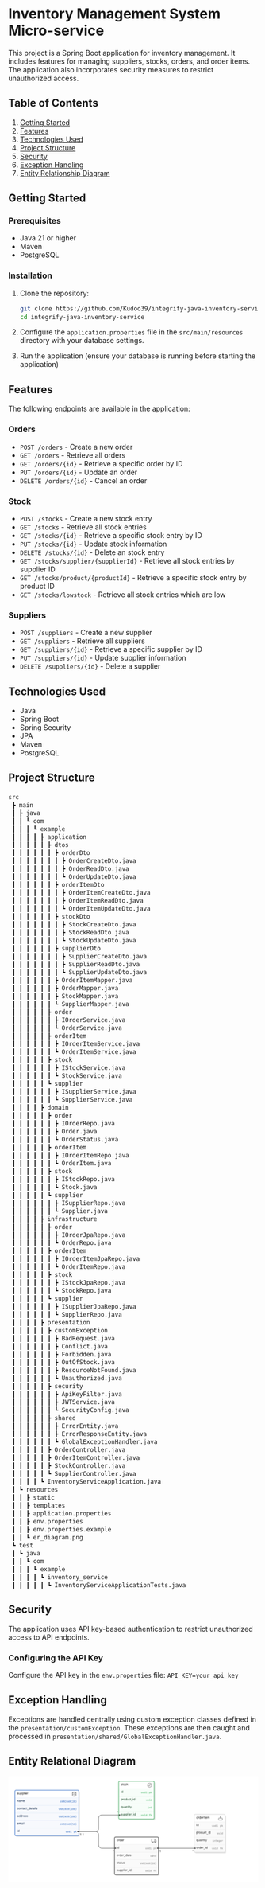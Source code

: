 # Inventory Management System Micro-service

This project is a Spring Boot application for inventory management. It includes features for managing suppliers, stocks, orders, and order items. The application also incorporates security measures to restrict unauthorized access.

## Table of Contents

1. [Getting Started](#getting-started)
2. [Features](#features)
3. [Technologies Used](#technologies-used)
4. [Project Structure](#project-structure)
5. [Security](#security)
6. [Exception Handling](#exception-handling)
7. [Entity Relationship Diagram](#entity-relational-diagram)

## Getting Started

### Prerequisites

- Java 21 or higher
- Maven
- PostgreSQL

### Installation

1. Clone the repository:
    ```sh
    git clone https://github.com/Kudoo39/integrify-java-inventory-service
    cd integrify-java-inventory-service
    ```

2. Configure the `application.properties` file in the `src/main/resources` directory with your database settings.

3. Run the application (ensure your database is running before starting the application)

## Features

The following endpoints are available in the application:

### Orders

- `POST /orders` - Create a new order
- `GET /orders` - Retrieve all orders
- `GET /orders/{id}` - Retrieve a specific order by ID
- `PUT /orders/{id}` - Update an order
- `DELETE /orders/{id}` - Cancel an order

### Stock

- `POST /stocks` - Create a new stock entry
- `GET /stocks` - Retrieve all stock entries
- `GET /stocks/{id}` - Retrieve a specific stock entry by ID
- `PUT /stocks/{id}` - Update stock information
- `DELETE /stocks/{id}` - Delete an stock entry
- `GET /stocks/supplier/{supplierId}` - Retrieve all stock entries by supplier ID
- `GET /stocks/product/{productId}` - Retrieve a specific stock entry by product ID
- `GET /stocks/lowstock` - Retrieve all stock entries which are low

### Suppliers

- `POST /suppliers` - Create a new supplier
- `GET /suppliers` - Retrieve all suppliers
- `GET /suppliers/{id}` - Retrieve a specific supplier by ID
- `PUT /suppliers/{id}` - Update supplier information
- `DELETE /suppliers/{id}` - Delete a supplier

## Technologies Used

- Java
- Spring Boot
- Spring Security
- JPA
- Maven
- PostgreSQL

## Project Structure

```
src
 ┣ main
 ┃ ┣ java
 ┃ ┃ ┗ com
 ┃ ┃ ┃ ┗ example
 ┃ ┃ ┃ ┃ ┣ application
 ┃ ┃ ┃ ┃ ┃ ┣ dtos
 ┃ ┃ ┃ ┃ ┃ ┃ ┣ orderDto
 ┃ ┃ ┃ ┃ ┃ ┃ ┃ ┣ OrderCreateDto.java
 ┃ ┃ ┃ ┃ ┃ ┃ ┃ ┣ OrderReadDto.java
 ┃ ┃ ┃ ┃ ┃ ┃ ┃ ┗ OrderUpdateDto.java
 ┃ ┃ ┃ ┃ ┃ ┃ ┣ orderItemDto
 ┃ ┃ ┃ ┃ ┃ ┃ ┃ ┣ OrderItemCreateDto.java
 ┃ ┃ ┃ ┃ ┃ ┃ ┃ ┣ OrderItemReadDto.java
 ┃ ┃ ┃ ┃ ┃ ┃ ┃ ┗ OrderItemUpdateDto.java
 ┃ ┃ ┃ ┃ ┃ ┃ ┣ stockDto
 ┃ ┃ ┃ ┃ ┃ ┃ ┃ ┣ StockCreateDto.java
 ┃ ┃ ┃ ┃ ┃ ┃ ┃ ┣ StockReadDto.java
 ┃ ┃ ┃ ┃ ┃ ┃ ┃ ┗ StockUpdateDto.java
 ┃ ┃ ┃ ┃ ┃ ┃ ┣ supplierDto
 ┃ ┃ ┃ ┃ ┃ ┃ ┃ ┣ SupplierCreateDto.java
 ┃ ┃ ┃ ┃ ┃ ┃ ┃ ┣ SupplierReadDto.java
 ┃ ┃ ┃ ┃ ┃ ┃ ┃ ┗ SupplierUpdateDto.java
 ┃ ┃ ┃ ┃ ┃ ┃ ┣ OrderItemMapper.java
 ┃ ┃ ┃ ┃ ┃ ┃ ┣ OrderMapper.java
 ┃ ┃ ┃ ┃ ┃ ┃ ┣ StockMapper.java
 ┃ ┃ ┃ ┃ ┃ ┃ ┗ SupplierMapper.java
 ┃ ┃ ┃ ┃ ┃ ┣ order
 ┃ ┃ ┃ ┃ ┃ ┃ ┣ IOrderService.java
 ┃ ┃ ┃ ┃ ┃ ┃ ┗ OrderService.java
 ┃ ┃ ┃ ┃ ┃ ┣ orderItem
 ┃ ┃ ┃ ┃ ┃ ┃ ┣ IOrderItemService.java
 ┃ ┃ ┃ ┃ ┃ ┃ ┗ OrderItemService.java
 ┃ ┃ ┃ ┃ ┃ ┣ stock
 ┃ ┃ ┃ ┃ ┃ ┃ ┣ IStockService.java
 ┃ ┃ ┃ ┃ ┃ ┃ ┗ StockService.java
 ┃ ┃ ┃ ┃ ┃ ┗ supplier
 ┃ ┃ ┃ ┃ ┃ ┃ ┣ ISupplierService.java
 ┃ ┃ ┃ ┃ ┃ ┃ ┗ SupplierService.java
 ┃ ┃ ┃ ┃ ┣ domain
 ┃ ┃ ┃ ┃ ┃ ┣ order
 ┃ ┃ ┃ ┃ ┃ ┃ ┣ IOrderRepo.java
 ┃ ┃ ┃ ┃ ┃ ┃ ┣ Order.java
 ┃ ┃ ┃ ┃ ┃ ┃ ┗ OrderStatus.java
 ┃ ┃ ┃ ┃ ┃ ┣ orderItem
 ┃ ┃ ┃ ┃ ┃ ┃ ┣ IOrderItemRepo.java
 ┃ ┃ ┃ ┃ ┃ ┃ ┗ OrderItem.java
 ┃ ┃ ┃ ┃ ┃ ┣ stock
 ┃ ┃ ┃ ┃ ┃ ┃ ┣ IStockRepo.java
 ┃ ┃ ┃ ┃ ┃ ┃ ┗ Stock.java
 ┃ ┃ ┃ ┃ ┃ ┗ supplier
 ┃ ┃ ┃ ┃ ┃ ┃ ┣ ISupplierRepo.java
 ┃ ┃ ┃ ┃ ┃ ┃ ┗ Supplier.java
 ┃ ┃ ┃ ┃ ┣ infrastructure
 ┃ ┃ ┃ ┃ ┃ ┣ order
 ┃ ┃ ┃ ┃ ┃ ┃ ┣ IOrderJpaRepo.java
 ┃ ┃ ┃ ┃ ┃ ┃ ┗ OrderRepo.java
 ┃ ┃ ┃ ┃ ┃ ┣ orderItem
 ┃ ┃ ┃ ┃ ┃ ┃ ┣ IOrderItemJpaRepo.java
 ┃ ┃ ┃ ┃ ┃ ┃ ┗ OrderItemRepo.java
 ┃ ┃ ┃ ┃ ┃ ┣ stock
 ┃ ┃ ┃ ┃ ┃ ┃ ┣ IStockJpaRepo.java
 ┃ ┃ ┃ ┃ ┃ ┃ ┗ StockRepo.java
 ┃ ┃ ┃ ┃ ┃ ┗ supplier
 ┃ ┃ ┃ ┃ ┃ ┃ ┣ ISupplierJpaRepo.java
 ┃ ┃ ┃ ┃ ┃ ┃ ┗ SupplierRepo.java
 ┃ ┃ ┃ ┃ ┣ presentation
 ┃ ┃ ┃ ┃ ┃ ┣ customException
 ┃ ┃ ┃ ┃ ┃ ┃ ┣ BadRequest.java
 ┃ ┃ ┃ ┃ ┃ ┃ ┣ Conflict.java
 ┃ ┃ ┃ ┃ ┃ ┃ ┣ Forbidden.java
 ┃ ┃ ┃ ┃ ┃ ┃ ┣ OutOfStock.java
 ┃ ┃ ┃ ┃ ┃ ┃ ┣ ResourceNotFound.java
 ┃ ┃ ┃ ┃ ┃ ┃ ┗ Unauthorized.java
 ┃ ┃ ┃ ┃ ┃ ┣ security
 ┃ ┃ ┃ ┃ ┃ ┃ ┣ ApiKeyFilter.java
 ┃ ┃ ┃ ┃ ┃ ┃ ┣ JWTService.java
 ┃ ┃ ┃ ┃ ┃ ┃ ┗ SecurityConfig.java
 ┃ ┃ ┃ ┃ ┃ ┣ shared
 ┃ ┃ ┃ ┃ ┃ ┃ ┣ ErrorEntity.java
 ┃ ┃ ┃ ┃ ┃ ┃ ┣ ErrorResponseEntity.java
 ┃ ┃ ┃ ┃ ┃ ┃ ┗ GlobalExceptionHandler.java
 ┃ ┃ ┃ ┃ ┃ ┣ OrderController.java
 ┃ ┃ ┃ ┃ ┃ ┣ OrderItemController.java
 ┃ ┃ ┃ ┃ ┃ ┣ StockController.java
 ┃ ┃ ┃ ┃ ┃ ┗ SupplierController.java
 ┃ ┃ ┃ ┃ ┗ InventoryServiceApplication.java
 ┃ ┗ resources
 ┃ ┃ ┣ static
 ┃ ┃ ┣ templates
 ┃ ┃ ┣ application.properties
 ┃ ┃ ┣ env.properties
 ┃ ┃ ┣ env.properties.example
 ┃ ┃ ┗ er_diagram.png
 ┗ test
 ┃ ┗ java
 ┃ ┃ ┗ com
 ┃ ┃ ┃ ┗ example
 ┃ ┃ ┃ ┃ ┗ inventory_service
 ┃ ┃ ┃ ┃ ┃ ┗ InventoryServiceApplicationTests.java
```

## Security

The application uses API key-based authentication to restrict unauthorized access to API endpoints.

### Configuring the API Key

Configure the API key in the `env.properties` file: `API_KEY=your_api_key`

## Exception Handling

Exceptions are handled centrally using custom exception classes defined in the `presentation/customException`. These exceptions are then caught and processed in `presentation/shared/GlobalExceptionHandler.java`.

## Entity Relational Diagram

![Entity Relational Diagram](src/main/resources/er_diagram.png)
